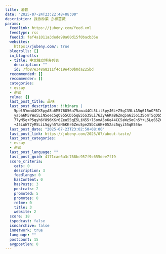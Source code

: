 ```yaml
---
title: 渚碧
date: "2025-07-24T23:22:48+08:00"
description: 我欲种菜 亦植蔷薇
params:
  feedlink: https://jubeny.com/feed.xml
  feedtype: rss
  feedid: fef4a1011a3dede98a00d15f0bacb36e
  websites:
    https://jubeny.com/: true
  blogrolls: []
  in_blogrolls:
  - title: 中文独立博客列表
    description: ""
    id: 7fb87e348a8211f4c19e4b0b0da225bd
  recommended: []
  recommender: []
  categories:
  - essay
  - 杂谈
  relme: {}
  last_post_title: 品味
  last_post_description: !!binary |
    5pel5Ymn44CK5pyA5a6M576O56a75ama44CL5Lit5pyJ6L+Z5qC35LiA5q615oOF6IqC77
    ya5a6M5YWo5LiN5oeC5qOS55CD55qE55S35Li76ZyA6KaB6Zmq5a6i5oi35omT5qOS55CD
    77yM5q+P5qyh6YO96KKr6Zeu55qE5LiN55+l5omA5o6q44CC5aWz5oCn5Y+L5Lq65ZGK6K
    +J5LuW77yM5LiL5qyh5YaN6KKr6Zeu5pe25bCx6K+05Zac5qyi55qE55A=
  last_post_date: "2025-07-23T23:02:50+08:00"
  last_post_link: https://jubeny.com/2025/07/about-taste/
  last_post_categories:
  - essay
  - 杂谈
  last_post_language: ""
  last_post_guid: 4171cae6a3c768bc957f9c655dee7f19
  score_criteria:
    cats: 0
    description: 3
    feedlangs: 0
    hasContent: 0
    hasPosts: 3
    postcats: 2
    promoted: 5
    promotes: 0
    relme: 0
    title: 3
    website: 2
  score: 18
  ispodcast: false
  isnoarchive: false
  innetwork: true
  language: ""
  postcount: 15
  avgpostlen: 0
---
```

